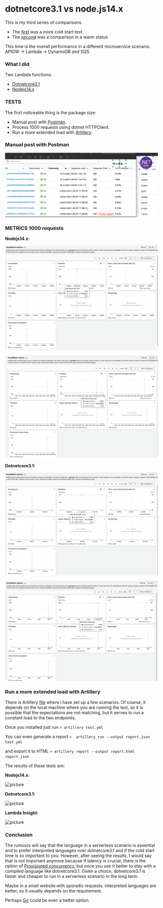 # dotnetcore3.1 vs node.js14.x

This is my third series of comparisons. 

* The [first](https://github.com/ymwjbxxq/dotnetcore3.1-vs-nodejs-aws-stepfunction-test) was a more cold start test.
* The [second](https://github.com/ymwjbxxq/dotnetcore3.1-vs-nodejs-aws-sqs-lambda-dynamodb) was a comparison in a warm status

This time is the overall performance in a different microservice scenario:
APIGW -> Lambda -> DynamoDB and SQS

### What I did ###

Two Lambda functions:

* [Dotnetcore3.1](https://github.com/ymwjbxxq/dotnetcore3.1-vs-nodejs-aws-apigw-lambda-dynamodb_and_sqs/tree/main/dotnetcore3.1/ApigwLambdaDynamoDbSqs)
* [Nodejs14.x](https://github.com/ymwjbxxq/dotnetcore3.1-vs-nodejs-aws-apigw-lambda-dynamodb_and_sqs/tree/main/node14.x)

### TESTS ###

The first noticeable thing is the package size:

* Manual post with [Postman](https://www.postman.com/).
* Process 1000 requests using dotnet HTTPClient.
* Run a more extended load with [Artillery](https://artillery.io/docs/guides/getting-started/installing-artillery.html).

### Manual post with Postman ###

![picture](https://github.com/ymwjbxxq/dotnetcore3.1-vs-nodejs-aws-apigw-lambda-dynamodb_and_sqs/blob/main/comparison1.png)

### METRICS 1000 requests ###

**Nodejs14.x:**

![picture](https://github.com/ymwjbxxq/dotnetcore3.1-vs-nodejs-aws-apigw-lambda-dynamodb_and_sqs/blob/main/node.test1.1000.png)

![picture](https://github.com/ymwjbxxq/dotnetcore3.1-vs-nodejs-aws-apigw-lambda-dynamodb_and_sqs/blob/main/node.test2.1000.png)

**Dotnetcore3.1:**

![picture](https://github.com/ymwjbxxq/dotnetcore3.1-vs-nodejs-aws-apigw-lambda-dynamodb_and_sqs/blob/main/dotnet.test1.1000.png)

![picture](https://github.com/ymwjbxxq/dotnetcore3.1-vs-nodejs-aws-apigw-lambda-dynamodb_and_sqs/blob/main/dotnet.test2.1000.png)

### Run a more extended load with Artillery ###

There is Artillery [file](https://github.com/ymwjbxxq/dotnetcore3.1-vs-nodejs-aws-apigw-lambda-dynamodb_and_sqs/blob/main/dotnetcore3.1/ApigwLambdaDynamoDbSqs/test.yml) where I have set up a few scenarios. Of course, it depends on the local machine where you are running the test, so it is possible that the expectations are not matching, but it serves to run a constant load to the two endpoints.

Once you installed just run
``` > artillery test.yml ```

You can even generate a report
``` >  artillery run --output report.json test.yml ```

and export it to HTML
``` > artillery report --output report.html report.json ```

The results of these tests are:

**Nodejs14.x:**

![picture](https://github.com/ymwjbxxq/dotnetcore3.1-vs-nodejs-aws-apigw-lambda-dynamodb_and_sqs/blob/main/node.artillery.png)

**Dotnetcore3.1:**

![picture](https://github.com/ymwjbxxq/dotnetcore3.1-vs-nodejs-aws-apigw-lambda-dynamodb_and_sqs/blob/main/dotnet.artillery.png)

**Lambda Insight:**

![picture](https://github.com/ymwjbxxq/dotnetcore3.1-vs-nodejs-aws-apigw-lambda-dynamodb_and_sqs/blob/main/lambda.insights.png)

### Conclusion ###

The rumours will say that the language in a serverless scenario is essential and to prefer interpreted languages over dotnetcore3.1 and if the cold start time is so important to you.
However, after seeing the results, I would say that is not important anymore because if latency is crucial, there is the option of [Provisioned concurrency](https://docs.aws.amazon.com/lambda/latest/dg/configuration-concurrency.html), but once you use it better to stay with a compiled language like dotnetcore3.1.
Given a choice, dotnetcore3.1 is faster and cheaper to run in a serverless scenario in the long term.

Maybe in a small website with sporadic requests, interpreted languages are better, so it usually depends on the requirement.

Perhaps [Go](https://golang.org/) could be even a better option.
